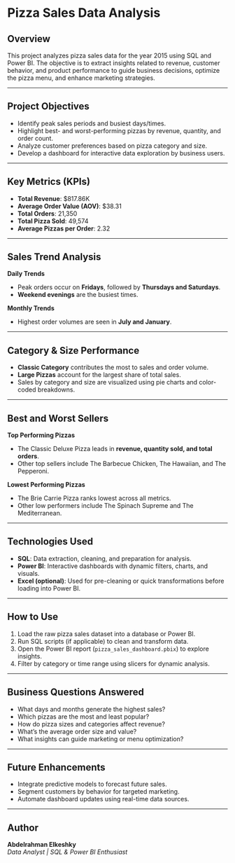 # Pizza Sales Data Analysis

## Overview

This project analyzes pizza sales data for the year 2015 using SQL and Power BI. The objective is to extract insights related to revenue, customer behavior, and product performance to guide business decisions, optimize the pizza menu, and enhance marketing strategies.

---

## Project Objectives

- Identify peak sales periods and busiest days/times.
- Highlight best- and worst-performing pizzas by revenue, quantity, and order count.
- Analyze customer preferences based on pizza category and size.
- Develop a dashboard for interactive data exploration by business users.

---

## Key Metrics (KPIs)

- **Total Revenue**: $817.86K
- **Average Order Value (AOV)**: $38.31
- **Total Orders**: 21,350
- **Total Pizza Sold**: 49,574
- **Average Pizzas per Order**: 2.32

---

## Sales Trend Analysis

**Daily Trends**  
- Peak orders occur on **Fridays**, followed by **Thursdays and Saturdays**.  
- **Weekend evenings** are the busiest times.

**Monthly Trends**  
- Highest order volumes are seen in **July and January**.

---

## Category & Size Performance

- **Classic Category** contributes the most to sales and order volume.
- **Large Pizzas** account for the largest share of total sales.
- Sales by category and size are visualized using pie charts and color-coded breakdowns.

---

## Best and Worst Sellers

**Top Performing Pizzas**  
- The Classic Deluxe Pizza leads in **revenue, quantity sold, and total orders**.  
- Other top sellers include The Barbecue Chicken, The Hawaiian, and The Pepperoni.

**Lowest Performing Pizzas**  
- The Brie Carrie Pizza ranks lowest across all metrics.
- Other low performers include The Spinach Supreme and The Mediterranean.

---

## Technologies Used

- **SQL**: Data extraction, cleaning, and preparation for analysis.
- **Power BI**: Interactive dashboards with dynamic filters, charts, and visuals.
- **Excel (optional)**: Used for pre-cleaning or quick transformations before loading into Power BI.

---

## How to Use

1. Load the raw pizza sales dataset into a database or Power BI.
2. Run SQL scripts (if applicable) to clean and transform data.
3. Open the Power BI report (`pizza_sales_dashboard.pbix`) to explore insights.
4. Filter by category or time range using slicers for dynamic analysis.

---

## Business Questions Answered

- What days and months generate the highest sales?
- Which pizzas are the most and least popular?
- How do pizza sizes and categories affect revenue?
- What’s the average order size and value?
- What insights can guide marketing or menu optimization?

---

## Future Enhancements

- Integrate predictive models to forecast future sales.
- Segment customers by behavior for targeted marketing.
- Automate dashboard updates using real-time data sources.

---

## Author

**Abdelrahman Elkeshky**  
*Data Analyst | SQL & Power BI Enthusiast*
